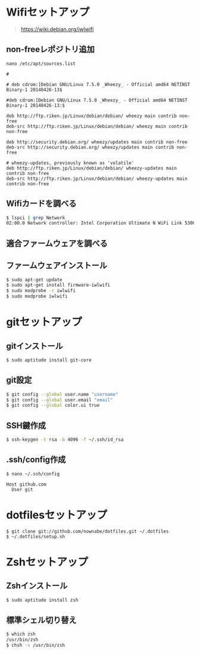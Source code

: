 # Wifiセットアップ

> https://wiki.debian.org/iwlwifi

## non-freeレポジトリ追加
`nano /etc/apt/sources.list`

```
#

# deb cdrom:[Debian GNU/Linux 7.5.0 _Wheezy_ - Official amd64 NETINST Binary-1 20140426-13$

#deb cdrom:[Debian GNU/Linux 7.5.0 _Wheezy_ - Official amd64 NETINST Binary-1 20140426-13:$

deb http://ftp.riken.jp/Linux/debian/debian/ wheezy main contrib non-free
deb-src http://ftp.riken.jp/Linux/debian/debian/ wheezy main contrib non-free

deb http://security.debian.org/ wheezy/updates main contrib non-free
deb-src http://security.debian.org/ wheezy/updates main contrib non-free

# wheezy-updates, previously known as 'volatile'
deb http://ftp.riken.jp/Linux/debian/debian/ wheezy-updates main contrib non-free
deb-src http://ftp.riken.jp/Linux/debian/debian/ wheezy-updates main contrib non-free
```

## Wifiカードを調べる
```bash
$ lspci | grep Network
02:00.0 Network controller: Intel Corporation Ultimate N WiFi Link 5300
```

## 適合ファームウェアを調べる

## ファームウェアインストール
```bash
$ sudo apt-get update
$ sudo apt-get install firmware-iwlwifi
$ sudo modprobe -r iwlwifi
$ sudo modprobe iwlwifi
```

# gitセットアップ

## gitインストール
```bash
$ sudo aptitude install git-core
```

## git設定
```bash
$ git config --global user.name "username"
$ git config --global user.email "email"
$ git config --global color.ui true
```

## SSH鍵作成
```bash
$ ssh-keygen -t rsa -b 4096 -f ~/.ssh/id_rsa
```

## .ssh/config作成
`$ nano ~/.ssh/config`

```
Host github.com
  User git
```

# dotfilesセットアップ
```
$ git clone git://github.com/nownabe/dotfiles.git ~/.dotfiles
$ ~/.dotfiles/setup.sh
```

# Zshセットアップ

## Zshインストール
```bash
$ sudo aptitude install zsh
```

## 標準シェル切り替え
```bash
$ which zsh
/usr/bin/zsh
$ chsh -s /usr/bin/zsh
```


